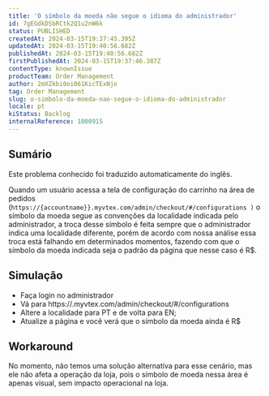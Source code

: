 ```yaml
---
title: 'O símbolo da moeda não segue o idioma do administrador'
id: 7gEGdkDSbRCtk2Q1u2nW6k
status: PUBLISHED
createdAt: 2024-03-15T19:37:45.395Z
updatedAt: 2024-03-15T19:40:56.682Z
publishedAt: 2024-03-15T19:40:56.682Z
firstPublishedAt: 2024-03-15T19:37:46.387Z
contentType: knownIssue
productTeam: Order Management
author: 2mXZkbi0oi061KicTExNjo
tag: Order Management
slug: o-simbolo-da-moeda-nao-segue-o-idioma-do-administrador
locale: pt
kiStatus: Backlog
internalReference: 1000915
---
```


## Sumário

<div class="alert alert-info">
  <p>Este problema conhecido foi traduzido automaticamente do inglês.</p>
</div>


Quando um usuário acessa a tela de configuração do carrinho na área de pedidos (`https://{accountname}}.myvtex.com/admin/checkout/#/configurations )` o símbolo da moeda segue as convenções da localidade indicada pelo administrador, a troca desse símbolo é feita sempre que o administrador indica uma localidade diferente, porém de acordo com nossa análise essa troca está falhando em determinados momentos, fazendo com que o símbolo da moeda indicada seja o padrão da página que nesse caso é R$.

## Simulação




- Faça login no administrador
- Vá para https://.myvtex.com/admin/checkout/#/configurations
- Altere a localidade para PT e de volta para EN;
- Atualize a página e você verá que o símbolo da moeda ainda é R$

## Workaround


No momento, não temos uma solução alternativa para esse cenário, mas ele não afeta a operação da loja, pois o símbolo de moeda nessa área é apenas visual, sem impacto operacional na loja.




